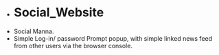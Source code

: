 + # Social_Website
+ Social Manna.
+ Simple Log-in/ password Prompt popup, with simple linked news feed from other users via the browser console.
